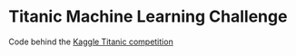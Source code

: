 # Titanic Machine Learning Challenge
Code behind the [Kaggle Titanic competition](https://www.kaggle.com/c/titanic/overview)
